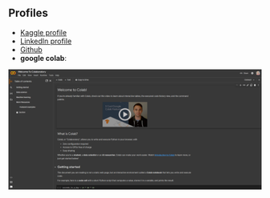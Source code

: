 ## Profiles

- [Kaggle profile](https://www.kaggle.com/mohamedelezabi/)
- [LinkedIn profile](https://www.linkedin.com/in/melezabi/)
- [Github](https://github.com/drmelezabi)
- **google colab**:

<img src="/Tasks/08_15-08-2023/Images/colab.png" alt="Design vs Architecture Patterns">
